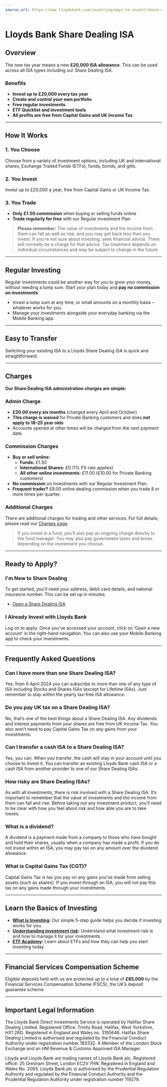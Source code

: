 ```yaml
---
source_url: https://www.lloydsbank.com/investing/ways-to-invest/share-dealing-services/share-dealing-isa.html
---
```


# Lloyds Bank Share Dealing ISA

## Overview

The new tax year means a new **£20,000 ISA allowance**. This can be used across all ISA types including our Share Dealing ISA.

### Benefits

- **Invest up to £20,000 every tax year**
- **Create and control your own portfolio**
- **Free regular investments**
- **ETF Quicklist and investment tools**
- **All profits are free from Capital Gains and UK Income Tax**

---

## How It Works

### 1. **You Choose**
Choose from a variety of investment options, including UK and international shares, Exchange Traded Funds (ETFs), funds, bonds, and gilts.

### 2. **You Invest**
Invest up to £20,000 a year, free from Capital Gains or UK Income Tax.

### 3. **You Trade**
- **Only £1.50 commission** when buying or selling funds online
- **Trade regularly for free** with our Regular Investment Plan

> **Please remember:** The value of investments and the income from them can fall as well as rise, and you may get back less than you invest. If you’re not sure about investing, seek financial advice. There will normally be a charge for that advice. Tax treatment depends on individual circumstances and may be subject to change in the future.

---

## Regular Investing

Regular investments could be another way for you to grow your money, without needing a lump sum. Start your plan today and **pay no commission on investments**.

- Invest a lump sum at any time, or small amounts on a monthly basis – whatever works for you.
- Manage your investments alongside your everyday banking via the Mobile Banking app.

---

## Easy to Transfer

Switching your existing ISA to a Lloyds Share Dealing ISA is quick and straightforward.

---

## Charges

**Our Share Dealing ISA administration charges are simple:**

### Admin Charge

- **£20.00 every six months** (charged every April and October)
- **This charge is waived** for Private Banking customers and does **not apply to 18-25 year olds**
- Accounts opened at other times will be charged from the next payment date.

### Commission Charges

- **Buy or sell online:**
  - **Funds:** £1.50
  - **International Shares:** £0 (1% FX rate applies)
  - **All other online investments:** £11.00 (£10.00 for Private Banking customers)
- **No commission** on investments with our Regular Investment Plan.
- **Frequent trader?** £8.00 online dealing commission when you trade 8 or more times per quarter.

### Additional Charges

There are additional charges for trading and other services. For full details, please read our [Charges page](https://www.lloydsbank.com/investing/ways-to-invest/share-dealing-services/charges.html).

> If you invest in a fund, you'll also pay an ongoing charge directly to the fund manager. You may also pay government taxes and levies depending on the investment you choose.

---

## Ready to Apply?

### I'm New to Share Dealing

To get started, you'll need your address, debit card details, and national insurance number. This can be set up in minutes.

- [Open a Share Dealing ISA](#)

### I Already Invest with Lloyds Bank

Log on to apply. Once you've accessed your account, click on ‘Open a new account’ in the right-hand navigation. You can also use your Mobile Banking app to check your investments.

---

## Frequently Asked Questions

### Can I have more than one Share Dealing ISA?

Yes, from 6 April 2024 you can subscribe to more than one of any type of ISA including Stocks and Shares ISAs (except for Lifetime ISAs). Just remember to stay within the yearly tax-free ISA allowance.

### Do you pay UK tax on a Share Dealing ISA?

No, that’s one of the best things about a Share Dealing ISA. Any dividends and interest payments from your shares are free from UK Income Tax. You also won’t need to pay Capital Gains Tax on any gains from your investments.

### Can I transfer a cash ISA to a Share Dealing ISA?

Yes, you can. When you transfer, the cash will stay in your account until you choose to invest it. You can transfer an existing Lloyds Bank cash ISA or a cash ISA from another provider to one of our Share Dealing ISAs.

### How risky are Share Dealing ISAs?

As with all investments, there is risk involved with a Share Dealing ISA. It’s important to remember that the value of investments and the income from them can fall and rise. Before taking out any investment product, you’ll need to be clear with how you feel about risk and how able you are to take losses.

### What is a dividend?

A dividend is a payment made from a company to those who have bought and hold their shares, usually when a company has made a profit. If you do not invest within an ISA, you may pay tax on any amount over the dividend allowance.

### What is Capital Gains Tax (CGT)?

Capital Gains Tax is tax you pay on any gains you’ve made from selling assets (such as shares). If you invest through an ISA, you will not pay this tax on any gains made through your investments.

---

## Learn the Basics of Investing

- **[What is Investing](#):** Our simple 5-step guide helps you decide if investing works for you.
- **[Understanding investment risk](#):** Understand what investment risk is and how to manage it for your investments.
- **[ETF Academy](#):** Learn about ETFs and how they can help you start investing today.

---

## Financial Services Compensation Scheme

Eligible deposits held with us are protected up to a total of **£85,000** by the Financial Services Compensation Scheme (FSCS), the UK’s deposit guarantee scheme.

---

## Important Legal Information

The Lloyds Bank Direct Investments Service is operated by Halifax Share Dealing Limited. Registered Office: Trinity Road, Halifax, West Yorkshire, HX1 2RG. Registered in England and Wales no. 3195646. Halifax Share Dealing Limited is authorised and regulated by the Financial Conduct Authority under registration number 183332. A Member of the London Stock Exchange and an HM Revenue & Customs Approved ISA Manager.

Lloyds and Lloyds Bank are trading names of Lloyds Bank plc. Registered office: 25 Gresham Street, London EC2V 7HN. Registered in England and Wales No. 2065. Lloyds Bank plc is authorised by the Prudential Regulation Authority and regulated by the Financial Conduct Authority and the Prudential Regulation Authority under registration number 119278.
